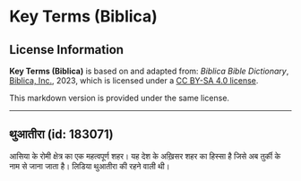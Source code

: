 # Key Terms (Biblica)

## License Information

**Key Terms (Biblica)** is based on and adapted from: _Biblica Bible Dictionary_, [Biblica, Inc.](https://www.biblica.com/), 2023, which is licensed under a [CC BY-SA 4.0 license](https://creativecommons.org/licenses/by-sa/4.0/legalcode.en).

This markdown version is provided under the same license.



--------------------------------

## थुआतीरा (id: 183071)

आसिया के रोमी क्षेत्र का एक महत्वपूर्ण शहर। यह देश के अख़िसर शहर का हिस्सा है जिसे अब तुर्की के नाम से जाना जाता है। लिडिया थुआतीरा की रहने वाली थी।


